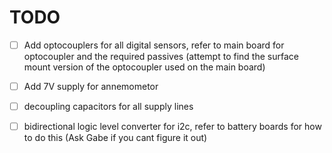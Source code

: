 # TODO
- [ ] Add optocouplers for all digital sensors, refer to main board for optocoupler
and the required passives (attempt to find the surface mount version of the
optocoupler used on the main board)
- [ ] Add 7V supply for annemometor
- [ ] decoupling capacitors for all supply lines
- [ ] bidirectional logic level converter for i2c, refer to battery boards
for how to do this (Ask Gabe if you cant figure it out)

